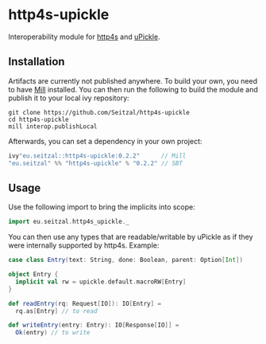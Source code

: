 # http4s-upickle
Interoperability module for [http4s](https://github.com/http4s/http4s) and [uPickle](https://github.com/lihaoyi/upickle).

## Installation

Artifacts are currently not published anywhere.
To build your own, you need to have [Mill](https://github.com/lihaoyi/mill) installed.
You can then run the following to build the module and publish it to your local ivy repository:

```
git clone https://github.com/Seitzal/http4s-upickle
cd http4s-upickle
mill interop.publishLocal
```

Afterwards, you can set a dependency in your own project:

```scala
ivy"eu.seitzal::http4s-upickle:0.2.2"      // Mill
"eu.seitzal" %% "http4s-upickle" % "0.2.2" // SBT
```

## Usage

Use the following import to bring the implicits into scope:

```scala
import eu.seitzal.http4s_upickle._
```

You can then use any types that are readable/writable by uPickle as if they were internally supported by http4s.
Example:

```scala
case class Entry(text: String, done: Boolean, parent: Option[Int])

object Entry {
  implicit val rw = upickle.default.macroRW[Entry]
}

def readEntry(rq: Request[IO]): IO[Entry] = 
  rq.as[Entry] // to read

def writeEntry(entry: Entry): IO[Response[IO]] =
  Ok(entry) // to write
```
